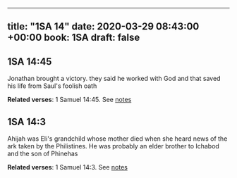 
---
title: "1SA 14"
date: 2020-03-29 08:43:00 +00:00
book: 1SA
draft: false
---

## 1SA 14:45

Jonathan brought a victory. they said he worked with God and that saved his life from Saul's foolish oath

**Related verses**: 1 Samuel 14:45. See [notes](https://my.bible.com/notes/3395837536735322602)


## 1SA 14:3

Ahijah was Eli's grandchild whose mother died when she heard news of the ark taken by the Philistines. He was probably an elder brother to Ichabod and the son of Phinehas

**Related verses**: 1 Samuel 14:3. See [notes](https://my.bible.com/notes/3395833710968037831)

